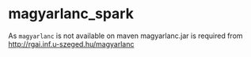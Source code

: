 # magyarlanc_spark

As `magyarlanc` is not available on maven magyarlanc.jar is required from http://rgai.inf.u-szeged.hu/magyarlanc 
